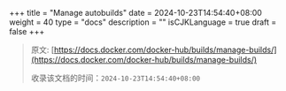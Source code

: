 +++
title = "Manage autobuilds"
date = 2024-10-23T14:54:40+08:00
weight = 40
type = "docs"
description = ""
isCJKLanguage = true
draft = false
+++

> 原文: [https://docs.docker.com/docker-hub/builds/manage-builds/](https://docs.docker.com/docker-hub/builds/manage-builds/)
>
> 收录该文档的时间：`2024-10-23T14:54:40+08:00`
